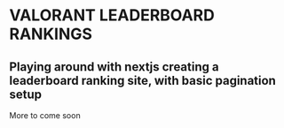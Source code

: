 # VALORANT LEADERBOARD RANKINGS

## Playing around with nextjs creating a leaderboard ranking site, with basic pagination setup
More to come soon
